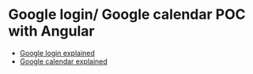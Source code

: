 # Google login/ Google calendar POC with Angular
* [Google login explained](https://github.com/RenoMuijsenberg/S3-POC/wiki/POC-Google-login-Angular)
* [Google calendar explained](https://github.com/RenoMuijsenberg/S3-POC/wiki/POC-Google-Calendar-API)
